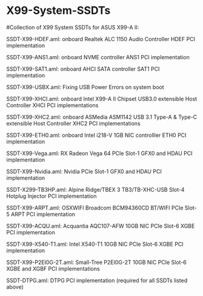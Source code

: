 # X99-System-SSDTs

#Collection of X99 System SSDTs for ASUS X99-A II:

SSDT-X99-HDEF.aml: onboard Realtek ALC 1150 Audio Controller HDEF PCI implementation

SSDT-X99-ANS1.aml: onboard NVME controller ANS1 PCI implementation

SSDT-X99-SAT1.aml: onboard AHCI SATA controller SAT1 PCI implementation

SSDT-X99-USBX.aml: Fixing USB Power Errors on system boot

SSDT-X99-XHCI.aml: onboard Intel X99-A II Chipset USB3.0 extensible Host Controller XHCI PCI implementations

SSDT-X99-XHC2.aml: onboard ASMedia ASM1142 USB 3.1 Type-A & Type-C extensible Host Controller XHC2 PCI implementations

SSDT-X99-ETH0.aml: onboard Intel i218-V 1GB NIC controlller ETH0 PCI implementation

SSDT-X99-Vega.aml: RX Radeon Vega 64 PCIe Slot-1 GFX0 and HDAU PCI implementation

SSDT-X99-Nvidia.aml: Nvidia PCIe Slot-1 GFX0 and HDAU PCI implementation

SSDT-X299-TB3HP.aml: Alpine Ridge/TBEX 3 TB3/TB-XHC-USB Slot-4 Hotplug Injector PCI implementation

SSDT-X99-ARPT.aml: OSXWIFI Broadcom BCM94360CD BT/WIFI PCIe Slot-5 ARPT PCI implementation

SSDT-X99-ACQU.aml: Acquantia AQC107-AFW 10GB NIC PCIe Slot-6 XGBE PCI implementation

SSDT-X99-X540-T1.aml: Intel X540-T1 10GB NIC PCIe Slot-6 XGBE PCI implementation

SSDT-X99-P2EI0G-2T.aml: Small-Tree P2EI0G-2T 10GB NIC PCIe Slot-6 XGBE and XGBF PCI implementations

SSDT-DTPG.aml: DTPG PCI implementation (required for all SSDTs listed above)
